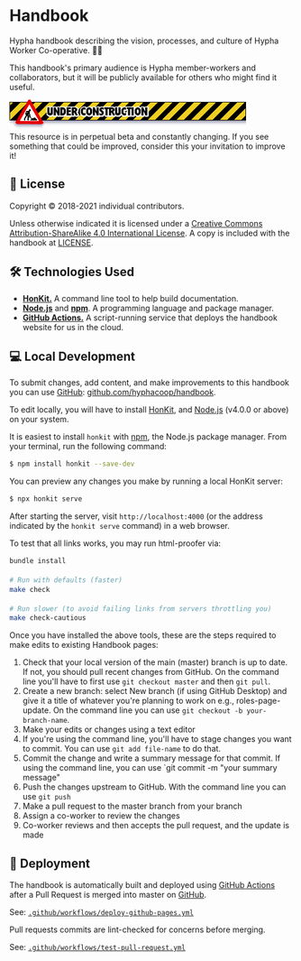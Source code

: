 # Handbook

Hypha handbook describing the vision, processes, 
and culture of Hypha Worker Co-operative. 🌿🍄

This handbook's primary audience is Hypha member-workers and collaborators, 
but it will be publicly available for others who might find it useful. 

![Old-timey web 1.0 UNDER CONSTRUCTION banner](images/under-construction.gif)<br />
This resource is in perpetual beta and constantly changing. If you see 
something that could be improved, consider this your invitation to improve it!

## 📃 License 

Copyright © 2018-2021 individual contributors. 

Unless otherwise indicated it is licensed under a 
[Creative Commons Attribution-ShareAlike 4.0 International License](https://creativecommons.org/licenses/by-sa/4.0/). 
A copy is included with the handbook at [LICENSE](./LICENSE).

## 🛠 Technologies Used

- [**HonKit.**][honkit] A command line tool to help build documentation.
- [**Node.js**][node] and [**npm**][npm]. A programming language and package 
  manager.
- [**GitHub Actions.**][gh-actions] A script-running service that deploys the
  handbook website for us in the cloud.

## 💻 Local Development

To submit changes, add content, and make improvements to this handbook you can 
use [GitHub][repo]: [github.com/hyphacoop/handbook][repo].

To edit locally, you will have to install [HonKit][honkit], and [Node.js][node] (v4.0.0 or above) on your system.

It is easiest to install `honkit` with [npm][npm], the Node.js package 
manager. From your terminal, run the following command:

```bash
$ npm install honkit --save-dev
```

You can preview any changes you make by running a local HonKit server:

```bash
$ npx honkit serve
```

After starting the server, visit `http://localhost:4000` (or the address 
indicated by the `honkit serve` command) in a web browser.

To test that all links works, you may run html-proofer via:

```bash
bundle install

# Run with defaults (faster)
make check

# Run slower (to avoid failing links from servers throttling you)
make check-cautious
```
Once you have installed the above tools, these are the steps required to make edits to existing Handbook pages:

1. Check that your local version of the main (master) branch is up to date. If not, you should pull recent changes from GitHub. On the command line you'll have to first use `git checkout master` and then `git pull`.
2. Create a new branch: select New branch (if using GitHub Desktop) and give it a title of whatever you're planning to work on e.g., roles-page-update. On the command line you can use `git checkout -b your-branch-name`.
3. Make your edits or changes using a text editor
4. If you're using the command line, you'll have to stage changes you want to commit. You can use `git add file-name` to do that.
5. Commit the change and write a summary message for that commit. If using the command line, you can use `git commit -m "your summary message"
6. Push the changes upstream to GitHub. With the command line you can use `git push`
7. Make a pull request to the master branch from your branch
8. Assign a co-worker to review the changes
9. Co-worker reviews and then accepts the pull request, and the update is made  


## 🚀 Deployment

The handbook is automatically built and deployed using 
[GitHub Actions][gh-actions] after a Pull Request is merged into master on 
[GitHub][repo].

See: [`.github/workflows/deploy-github-pages.yml`](.github/workflows/deploy-github-pages.yml)

Pull requests commits are lint-checked for concerns before merging.

See: [`.github/workflows/test-pull-request.yml`](.github/workflows/test-pull-request.yml)


<!-- Links -->
[honkit]: https://github.com/honkit/honkit
[node]: https://nodejs.org/en/
[npm]: https://www.npmjs.com/
[gh-actions]: https://github.com/features/actions
[repo]: https://github.com/hyphacoop/handbook
